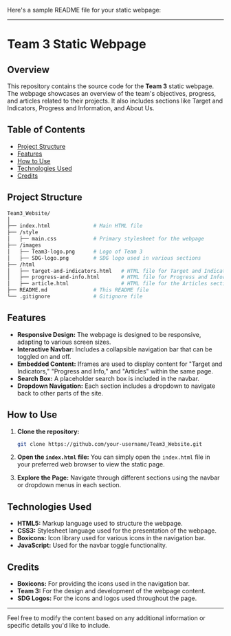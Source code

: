 Here's a sample README file for your static webpage:

---

# Team 3 Static Webpage

## Overview

This repository contains the source code for the **Team 3** static webpage. The webpage showcases an overview of the team's objectives, progress, and articles related to their projects. It also includes sections like Target and Indicators, Progress and Information, and About Us.

## Table of Contents

- [Project Structure](#project-structure)
- [Features](#features)
- [How to Use](#how-to-use)
- [Technologies Used](#technologies-used)
- [Credits](#credits)

## Project Structure

```bash
Team3_Website/
│
├── index.html              # Main HTML file
├── /style
│   ├── main.css            # Primary stylesheet for the webpage
├── /images
│   ├── Team3-logo.png      # Logo of Team 3
│   ├── SDG-logo.png        # SDG logo used in various sections
├── /html
│   ├── target-and-indicators.html   # HTML file for Target and Indicators section
│   ├── progress-and-info.html       # HTML file for Progress and Information section
│   ├── article.html                 # HTML file for the Articles section
├── README.md               # This README file
└── .gitignore              # Gitignore file
```

## Features

- **Responsive Design:** The webpage is designed to be responsive, adapting to various screen sizes.
- **Interactive Navbar:** Includes a collapsible navigation bar that can be toggled on and off.
- **Embedded Content:** Iframes are used to display content for "Target and Indicators," "Progress and Info," and "Articles" within the same page.
- **Search Box:** A placeholder search box is included in the navbar.
- **Dropdown Navigation:** Each section includes a dropdown to navigate back to other parts of the site.

## How to Use

1. **Clone the repository:**
   ```bash
   git clone https://github.com/your-username/Team3_Website.git
   ```
   
2. **Open the `index.html` file:**
   You can simply open the `index.html` file in your preferred web browser to view the static page.

3. **Explore the Page:**
   Navigate through different sections using the navbar or dropdown menus in each section.

## Technologies Used

- **HTML5:** Markup language used to structure the webpage.
- **CSS3:** Stylesheet language used for the presentation of the webpage.
- **Boxicons:** Icon library used for various icons in the navigation bar.
- **JavaScript:** Used for the navbar toggle functionality.

## Credits

- **Boxicons:** For providing the icons used in the navigation bar.
- **Team 3:** For the design and development of the webpage content.
- **SDG Logos:** For the icons and logos used throughout the page.

---

Feel free to modify the content based on any additional information or specific details you'd like to include.
